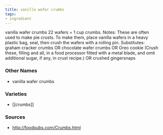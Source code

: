 ```yaml
---
title: vanilla wafer crumbs
tags:
- ingredient
---
```

vanilla wafer crumbs 22 wafers = 1 cup crumbs. Notes: These are often used to make pie crusts. To make them, place vanilla wafers in a heavy plastic bag, seal, then crush the wafers with a rolling pin. Substitutes: graham cracker crumbs OR chocolate wafer crumbs OR Oreo cookie (Crush these, filling and all, in a food processor fitted with a metal blade, and omit additional sugar, if any, in crust recipe.) OR crushed gingersnaps

### Other Names

* vanilla wafer crumbs

### Varieties

* [[crumbs]]

### Sources
* http://foodsubs.com/Crumbs.html
